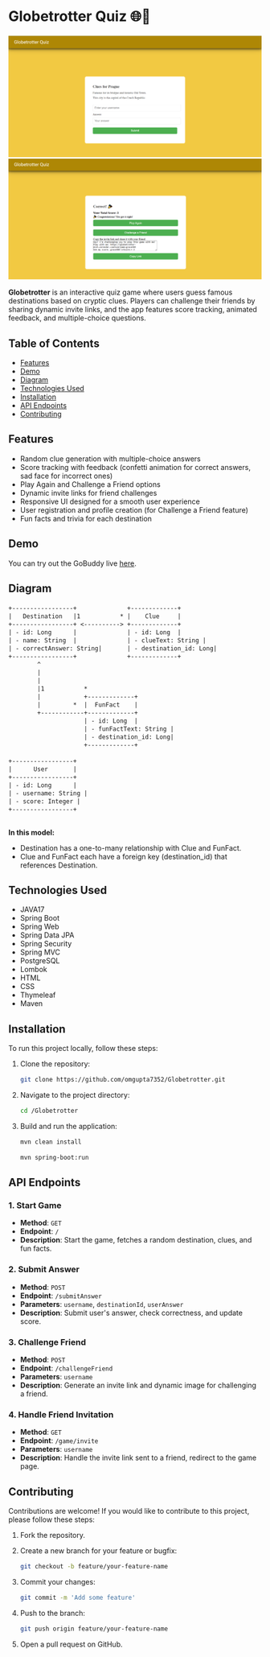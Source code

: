 # Globetrotter Quiz 🌐🌴

![Globetrotter Quiz](quiz1.png)
![](quiz2.png)

**Globetrotter** is an interactive quiz game where users guess famous destinations based on cryptic clues. Players can challenge their friends by sharing dynamic invite links, and the app features score tracking, animated feedback, and multiple-choice questions.

## Table of Contents

- [Features](#features)
- [Demo](#demo)
- [Diagram](#diagram)
- [Technologies Used](#technologies-used)
- [Installation](#installation)
- [API Endpoints](#api-endpoints)
- [Contributing](#contributing)

## Features

- Random clue generation with multiple-choice answers
- Score tracking with feedback (confetti animation for correct answers, sad face for incorrect ones)
- Play Again and Challenge a Friend options
- Dynamic invite links for friend challenges
- Responsive UI designed for a smooth user experience
- User registration and profile creation (for Challenge a Friend feature)
- Fun facts and trivia for each destination

## Demo

You can try out the GoBuddy live [here](https://globetrotter-m5vh.onrender.com).


## Diagram

```
+-----------------+              +-------------+
|   Destination   |1           * |    Clue     |
+-----------------+ <----------> +-------------+
| - id: Long      |              | - id: Long  |
| - name: String  |              | - clueText: String |
| - correctAnswer: String|       | - destination_id: Long|
+-----------------+              +-------------+
        ^                               
        |                               
        |                                
        |1           *         
        |            +-------------+
        |         *  |  FunFact    |
        +------------+-------------+
                     | - id: Long  |
                     | - funFactText: String |
                     | - destination_id: Long|
                     +-------------+

+-----------------+
|      User       |
+-----------------+
| - id: Long      |
| - username: String |
| - score: Integer |
+-----------------+


```

**In this model:**

- Destination has a one-to-many relationship with Clue and FunFact.
- Clue and FunFact each have a foreign key (destination_id) that references Destination.

## Technologies Used

- JAVA17
- Spring Boot
- Spring Web
- Spring Data JPA
- Spring Security
- Spring MVC
- PostgreSQL
- Lombok
- HTML
- CSS
- Thymeleaf
- Maven


## Installation

To run this project locally, follow these steps:

1. Clone the repository:

    ```bash
   git clone https://github.com/omgupta7352/Globetrotter.git

    ```

2. Navigate to the project directory:

    ```bash
    cd /Globetrotter
    ```


3. Build and run the application:

    ```bash
    mvn clean install
    ```

    ```bash
    mvn spring-boot:run
    ```

## API Endpoints

### 1. Start Game
- **Method**: `GET`
- **Endpoint**: `/`
- **Description**: Start the game, fetches a random destination, clues, and fun facts.

### 2. Submit Answer
- **Method**: `POST`
- **Endpoint**: `/submitAnswer`
- **Parameters**: `username`, `destinationId`, `userAnswer`
- **Description**: Submit user's answer, check correctness, and update score.

### 3. Challenge Friend
- **Method**: `POST`
- **Endpoint**: `/challengeFriend`
- **Parameters**: `username`
- **Description**: Generate an invite link and dynamic image for challenging a friend.

### 4. Handle Friend Invitation
- **Method**: `GET`
- **Endpoint**: `/game/invite`
- **Parameters**: `username`
- **Description**: Handle the invite link sent to a friend, redirect to the game page.


## Contributing

Contributions are welcome! If you would like to contribute to this project, please follow these steps:

1. Fork the repository.
2. Create a new branch for your feature or bugfix:

    ```bash
    git checkout -b feature/your-feature-name
    ```

3. Commit your changes:

    ```bash
    git commit -m 'Add some feature'
    ```

4. Push to the branch:

    ```bash
    git push origin feature/your-feature-name
    ```

5. Open a pull request on GitHub.
